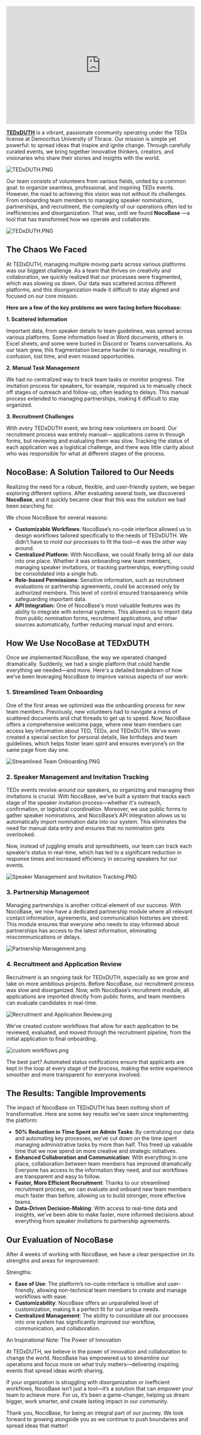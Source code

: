 <iframe width="100%" height="315" src="https://www.youtube.com/embed/YtUIMa6pfdc?si=rwnWjfRG3bgWP4zz)" title="YouTube video player" frameborder="0" allow="accelerometer; autoplay; clipboard-write; encrypted-media; gyroscope; picture-in-picture; web-share" referrerpolicy="strict-origin-when-cross-origin" allowfullscreen></iframe>

**[TEDxDUTH](https://tedxduth.gr/)** is a vibrant, passionate community operating under the TEDx license at Democritus University of Thrace. Our mission is simple yet powerful: to spread ideas that inspire and ignite change. Through carefully curated events, we bring together innovative thinkers, creators, and visionaries who share their stories and insights with the world.

![TEDxDUTH.PNG](https://static-docs.nocobase.com/e357fa08051ba63485cbd2b6c2bbffb2.PNG)

Our team consists of volunteers from various fields, united by a common goal: to organize seamless, professional, and inspiring TEDx events. However, the road to achieving this vision was not without its challenges. From onboarding team members to managing speaker nominations, partnerships, and recruitment, the complexity of our operations often led to inefficiencies and disorganization. That was, until we found **NocoBase** —a tool that has transformed how we operate and collaborate.

![TEDxDUTH.PNG](https://static-docs.nocobase.com/7ec78ad5d5de2e8039c3cd574039ccfa.PNG)

## **The Chaos We Faced**

At TEDxDUTH, managing multiple moving parts across various platforms was our biggest challenge. As a team that thrives on creativity and collaboration, we quickly realized that our processes were fragmented, which was slowing us down. Our data was scattered across different platforms, and this disorganization made it difficult to stay aligned and focused on our core mission.

**Here are a few of the key problems we were facing before Nocobase:**

**1. Scattered Information**

Important data, from speaker details to team guidelines, was spread across various platforms. Some information lived in Word documents, others in Excel sheets, and some were buried in Discord or Teams conversations. As our team grew, this fragmentation became harder to manage, resulting in confusion, lost time, and even missed opportunities.

**2. Manual Task Management**

We had no centralized way to track team tasks or monitor progress. The invitation process for speakers, for example, required us to manually check off stages of outreach and follow-up, often leading to delays. This manual process extended to managing partnerships, making it difficult to stay organized.

**3. Recruitment Challenges**

With every TEDxDUTH event, we bring new volunteers on board. Our recruitment process was entirely manual— applications came in through forms, but reviewing and evaluating them was slow. Tracking the status of each application was a logistical challenge, and there was little clarity about who was responsible for what at different stages of the process.

## **NocoBase: A Solution Tailored to Our Needs**

Realizing the need for a robust, flexible, and user-friendly system, we began exploring different options. After evaluating several tools, we discovered **NocoBase**, and it quickly became clear that this was the solution we had been searching for.

We chose NocoBase for several reasons:

* **Customizable Workflows**: NocoBase’s no-code interface allowed us to design workflows tailored specifically to the needs of TEDxDUTH. We didn’t have to mold our processes to fit the tool—it was the other way around.
* **Centralized Platform**: With NocoBase, we could finally bring all our data into one place. Whether it was onboarding new team members, managing speaker invitations, or tracking partnerships, everything could be consolidated into a single hub.
* **Role-based Permissions**: Sensitive information, such as recruitment evaluations or partnership agreements, could be accessed only by authorized members. This level of control ensured transparency while safeguarding important data.
* **API Integration:** One of NocoBase's most valuable features was its ability to integrate with external systems. This allowed us to import data from public nomination forms, recruitment applications, and other sources automatically, further reducing manual input and errors.

## **How We Use NocoBase at TEDxDUTH**

Once we implemented NocoBase, the way we operated changed dramatically. Suddenly, we had a single platform that could handle everything we needed—and more. Here's a detailed breakdown of how we’ve been leveraging NocoBase to improve various aspects of our work:

### 1. **Streamlined Team Onboarding**

One of the first areas we optimized was the onboarding process for new team members. Previously, new volunteers had to navigate a mess of scattered documents and chat threads to get up to speed. Now, NocoBase offers a comprehensive welcome page, where new team members can access key information about TED, TEDx, and TEDxDUTH. We’ve even created a special section for personal details, like birthdays and team guidelines, which helps foster team spirit and ensures everyone’s on the same page from day one.

![Streamlined Team Onboarding.PNG](https://static-docs.nocobase.com/c4eed541dc2bf819654dd835fccff4da.PNG)

### 2. **Speaker Management and Invitation Tracking**

TEDx events revolve around our speakers, so organizing and managing their invitations is crucial. With NocoBase, we’ve built a system that tracks each stage of the speaker invitation process—whether it's outreach, confirmation, or logistical coordination. Moreover, we use public forms to gather speaker nominations, and NocoBase’s API integration allows us to automatically import nomination data into our system. This eliminates the need for manual data entry and ensures that no nomination gets overlooked.

Now, instead of juggling emails and spreadsheets, our team can track each speaker’s status in real-time, which has led to a significant reduction in response times and increased efficiency in securing speakers for our events.

![Speaker Management and Invitation Tracking.PNG](https://static-docs.nocobase.com/cbcae8e1868d48c8d292b9528373d965.PNG)

### 3. **Partnership Management**

Managing partnerships is another critical element of our success. With NocoBase, we now have a dedicated partnership module where all relevant contact information, agreements, and communication histories are stored. This module ensures that everyone who needs to stay informed about partnerships has access to the latest information, eliminating miscommunications or delays.

![Partnership Management.png](https://static-docs.nocobase.com/d19d094a0d5065587ca538ec64a81824.png)

### 4. **Recruitment and Application Review**

Recruitment is an ongoing task for TEDxDUTH, especially as we grow and take on more ambitious projects. Before NocoBase, our recruitment process was slow and disorganized. Now, with NocoBase’s recruitment module, all applications are imported directly from public forms, and team members can evaluate candidates in real-time.

![Recruitment and Application Review.png](https://static-docs.nocobase.com/dab428d28cad8bac626b4a9e0598c038.png)

We’ve created custom workflows that allow for each application to be reviewed, evaluated, and moved through the recruitment pipeline, from the initial application to final onboarding.

![custom workflows.png](https://static-docs.nocobase.com/0d0fc4a79b1afa0b8d618ae020d7ecc6.png)

The best part? Automated status notifications ensure that applicants are kept in the loop at every stage of the process, making the entire experience smoother and more transparent for everyone involved.

## **The Results: Tangible Improvements**

The impact of NocoBase on TEDxDUTH has been nothing short of transformative. Here are some key results we’ve seen since implementing the platform:

* **50% Reduction in Time Spent on Admin Tasks**: By centralizing our data and automating key processes, we’ve cut down on the time spent managing administrative tasks by more than half. This freed up valuable time that we now spend on more creative and strategic initiatives.
* **Enhanced Collaboration and Communication**: With everything in one place, collaboration between team members has improved dramatically. Everyone has access to the information they need, and our workflows are transparent and easy to follow.
* **Faster, More Efficient Recruitment**: Thanks to our streamlined recruitment process, we can evaluate and onboard new team members much faster than before, allowing us to build stronger, more effective teams.
* **Data-Driven Decision-Making**: With access to real-time data and insights, we’ve been able to make faster, more informed decisions about everything from speaker invitations to partnership agreements.

## **Our Evaluation of NocoBase**

After 4 weeks of working with NocoBase, we have a clear perspective on its strengths and areas for improvement:

Strengths:

* **Ease of Use**: The platform’s no-code interface is intuitive and user-friendly, allowing non-technical team members to create and manage workflows with ease.
* **Customizability**: NocoBase offers an unparalleled level of customization, making it a perfect fit for our unique needs.
* **Centralized Management**: The ability to consolidate all our processes into one system has significantly improved our workflow, communication, and collaboration.

An Inspirational Note: The Power of Innovation

At TEDxDUTH, we believe in the power of innovation and collaboration to change the world. NocoBase has empowered us to streamline our operations and focus more on what truly matters—delivering inspiring events that spread ideas worth sharing.

If your organization is struggling with disorganization or inefficient workflows, NocoBase isn’t just a tool—it’s a solution that can empower your team to achieve more. For us, it’s been a game-changer, helping us dream bigger, work smarter, and create lasting impact in our community.

Thank you, NocoBase, for being an integral part of our journey. We look forward to growing alongside you as we continue to push boundaries and spread ideas that matter!
